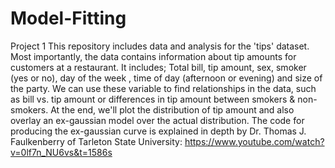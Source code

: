 # Model-Fitting

Project 1
This repository includes data and analysis for the 'tips' dataset. Most importantly, the data contains information about tip amounts for customers at a restaurant. It includes; Total bill, tip amount, sex, smoker (yes or no), day of the week , time of day (afternoon or evening) and size of the party. We can use these variable to find relationships in the data, such as bill vs. tip amount or differences in tip amount between smokers & non-smokers. At the end, we'll plot the distribution of tip amount and also overlay an ex-gaussian model over the actual distribution. The code for producing the ex-gaussian curve is explained in depth by Dr. Thomas J. Faulkenberry of Tarleton State University: https://www.youtube.com/watch?v=0lf7n_NU6vs&t=1586s
